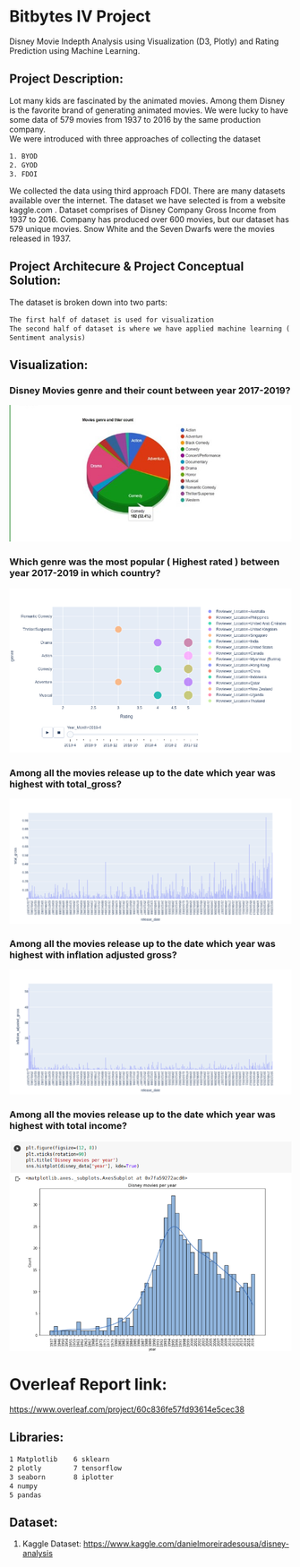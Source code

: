 # Bitbytes IV Project

Disney Movie Indepth Analysis using Visualization (D3, Plotly) and Rating Prediction using Machine Learning.

## Project Description:

Lot many kids are fascinated by the animated movies. Among them Disney is the favorite brand of generating animated movies. We were lucky to have some data of 579 movies from 1937 to 2016 by the same production company.  
We were introduced with three approaches of collecting the dataset

    1. BYOD
    2. GYOD
    3. FDOI
    
We collected the data using third approach FDOI. There are many datasets available over the internet. The dataset we have selected is from a website kaggle.com . 
Dataset comprises of Disney Company Gross Income from 1937 to 2016.
Company has produced over 600 movies, but our dataset has 579 unique movies. Snow White and the Seven Dwarfs were the movies released in 1937.

## Project Architecure & Project Conceptual Solution:

The dataset is broken down into two parts:

    The first half of dataset is used for visualization
    The second half of dataset is where we have applied machine learning ( Sentiment analysis)

## Visualization:

### Disney Movies genre and their count between year 2017-2019?

<a href="movieGenreCount.jpg" class="image fit" type="application/jpg"></a>
![alt text](https://github.com/hasnaintaqikazmi1214/Bitbytes_IVProject/blob/main/Visualizations/movieGenreCount.jpeg)

### Which genre was the most popular ( Highest rated ) between year 2017-2019 in which country?

<a href="HighestTrend.png" class="image fit" type="application/png"></a>
![alt text](https://github.com/hasnaintaqikazmi1214/Bitbytes_IVProject/blob/main/Visualizations/HighestTrend.png)

### Among all the movies release up to the date which year was highest with total_gross?

<a href="TotalGross_Time.png" class="image fit" type="application/png"></a>
![alt text](https://github.com/hasnaintaqikazmi1214/Bitbytes_IVProject/blob/main/Visualizations/TotalGross_Time.png)


### Among all the movies release up to the date which year was highest with inflation adjusted gross?

<a href="InflateAdjusted_Time.png" class="image fit" type="application/png"></a>
![alt text](https://github.com/hasnaintaqikazmi1214/Bitbytes_IVProject/blob/main/Visualizations/InflateAdjusted_Time.png)

### Among all the movies release up to the date which year was highest with total income?

<a href="movieReleaseYearly.png" class="image fit" type="application/png"></a>
![alt text](https://github.com/hasnaintaqikazmi1214/Bitbytes_IVProject/blob/main/Visualizations/movieReleaseYearly.png)

# Overleaf Report link: 

https://www.overleaf.com/project/60c836fe57fd93614e5cec38

## Libraries:

    1 Matplotlib    6 sklearn
    2 plotly        7 tensorflow
    3 seaborn       8 iplotter
    4 numpy
    5 pandas

## Dataset:

1) Kaggle Dataset: https://www.kaggle.com/danielmoreiradesousa/disney-analysis
